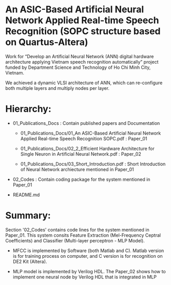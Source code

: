 # An ASIC-Based Artificial Neural Network Applied Real-time Speech Recognition (SOPC structure based on Quartus-Altera)

Work for “Develop an Artificial Neural Network (ANN) digital hardware architecture applying Vietnam speech recognition automatically” project funded by Department Science and Technology of Ho Chi Minh City, Vietnam.

We achieved a dynamic VLSI architecture of ANN, which can re-configure both multiple layers and multiply nodes per layer. 

# Hierarchy:

- 01_Publications_Docs : Contain published papers and Documentation

   + 01_Publications_Docs/01_An ASIC-Based Artificial Neural Network Applied Real-time Speech Recognition SOPC.pdf : Paper_01 

   + 01_Publications_Docs/02_2_Efficient Hardware Architecture for Single Neuron in Artificial Neural Network.pdf  : Paper_02

   + 01_Publications_Docs/03_Short_Introduction.pdf : Short Introduction of Neural Network archiecture mentioned in Paper_01

- 02_Codes : Contain coding package for the system mentioned in Paper_01

- README.md

# Summary:

Section '02_Codes' contains code lines for the system mentioned in Paper_01. 
This system consits Feature Extraction (Mel-Frequency Ceptral Coefficients) and Classifier (Multi-layer perceptron - MLP Model).

+ MFCC is implemented by Software (both Matlab and C). Matlab version is for training process on computer, and C version is for recognition on DE2 Kit (Altera).

+ MLP model is implemented by Verilog HDL. The Paper_02 shows how to implement one neural node by Verilog HDL that is integrated in MLP
